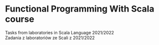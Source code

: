 # Functional Programming With Scala course
Tasks from laboratories in Scala Language 2021/2022 <br>
Zadania z laboratoriów ze Scali z 2021/2022
